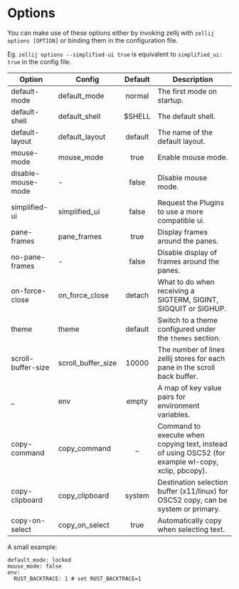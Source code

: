 # Options

You can make use of these options either by invoking zellij with
`zellij options [OPTION]` or binding them in the configuration file.

Eg. `zellij options --simplified-ui true` is equivalent to `simplified_ui: true` in the config file.

|Option         | Config            |      Default   | Description
|---------------|-------------------|:--------------:|------------|
| default-mode  | default_mode      | normal         | The first mode on startup. |
| default-shell | default_shell     | $SHELL         | The default shell.         |
| default-layout | default_layout     | default         | The name of the default layout.        |
| mouse-mode | mouse_mode     | true         | Enable mouse mode.         |
| disable-mouse-mode | -     | false         | Disable mouse mode.         |
| simplified-ui | simplified_ui     | false          | Request the Plugins to use a more compatible ui.  |
| pane-frames | pane_frames   | true          | Display frames around the panes. |
| no-pane-frames | -   | false          | Disable display of frames around the panes. |
| on-force-close| on_force_close    | detach         | What to do when receiving a SIGTERM, SIGINT, SIGQUIT or SIGHUP.|
| theme         | theme             | default        | Switch to a theme configured under the `themes` section.  |
| scroll-buffer-size| scroll_buffer_size | 10000 | The number of lines zellij stores for each pane in the scroll back buffer.|
| _ | env | empty | A map of key value pairs for environment variables. |
| copy-command | copy_command | _ | Command to execute when copying text, instead of using OSC52 (for example wl-copy, xclip, pbcopy). |
| copy-clipboard | copy_clipboard | system | Destination selection buffer (x11/linux) for OSC52 copy, can be system or primary. |
| copy-on-select | copy_on_select | true | Automatically copy when selecting text. |



A small example:
```
default_mode: locked
mouse_mode: false
env:
  RUST_BACKTRACE: 1 # set RUST_BACKTRACE=1
```
